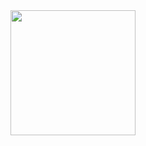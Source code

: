 <a href="https://open.spotify.com/album/3YiqDcJoSTFWuHB87yVD8V">
  <img src="https://github.com/EmiHolleran/EmiHolleran.github.io/blob/main/listening/pictures/mico-internet-hometown.jpeg" width="200" height="200">
</a>
